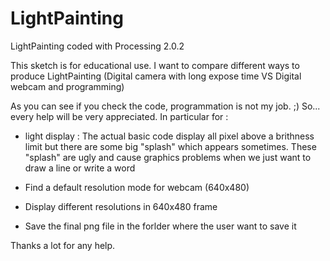LightPainting
=============

LightPainting coded with Processing 2.0.2

This sketch is for educational use. 
I want to compare different ways to produce LightPainting 
(Digital camera with long expose time VS Digital webcam and programming)

As you can see if you check the code, programmation is not my job. ;)
So... every help will be very appreciated. In particular for :

- light display :
  The actual basic code display all pixel above a brithness limit 
  but there are some big "splash" which appears sometimes. 
  These "splash" are ugly and cause graphics problems when we just want to draw a line or write a word

- Find a default resolution mode for webcam (640x480)

- Display different resolutions in 640x480 frame

- Save the final png file in the forlder where the user want to save it


Thanks a lot for any help.
